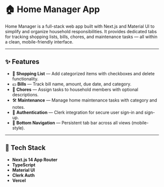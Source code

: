 # 🏠 Home Manager App

Home Manager is a full-stack web app built with Next.js and Material UI to simplify and organize household responsibilities. It provides dedicated tabs for tracking shopping lists, bills, chores, and maintenance tasks — all within a clean, mobile-friendly interface.

---

## ✨ Features

- 🛒 **Shopping List** — Add categorized items with checkboxes and delete functionality.
- 💵 **Bills** — Track bill name, amount, due date, and category.
- 🧹 **Chores** — Assign tasks to household members with optional descriptions.
- 🛠️ **Maintenance** — Manage home maintenance tasks with category and notes.
- 🔐 **Authentication** — Clerk integration for secure user sign-in and sign-up.
- 📱 **Bottom Navigation** — Persistent tab bar across all views (mobile-style).

---

## 🚀 Tech Stack

- **Next.js 14 App Router**
- **TypeScript**
- **Material UI**
- **Clerk Auth**
- **Vercel**
